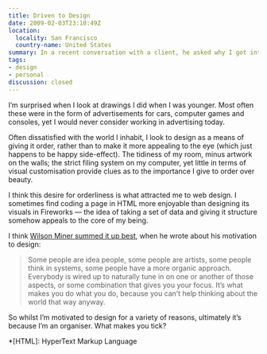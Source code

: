 ```yaml
---
title: Driven to Design
date: 2009-02-03T23:10:49Z
location:
  locality: San Francisco
  country-name: United States
summary: In a recent conversation with a client, he asked why I got into design. Its something I’ve been meaning to write about for sometime, so I’ll try to publish my answer here.
tags:
- design
- personal
discussion: closed
---
```

I’m surprised when I look at drawings I did when I was younger. Most often these were in the form of advertisements for cars, computer games and consoles, yet I would never consider working in advertising today.

Often dissatisfied with the world I inhabit, I look to design as a means of giving it order, rather than to make it more appealing to the eye (which just happens to be happy side-effect). The tidiness of my room, minus artwork on the walls; the strict filing system on my computer, yet little in terms of visual customisation provide clues as to the importance I give to order over beauty.

I think this desire for orderliness is what attracted me to web design. I sometimes find coding a page in HTML more enjoyable than designing its visuals in Fireworks — the idea of taking a set of data and giving it structure somehow appeals to the core of my being.

I think [Wilson Miner summed it up best][1], when he wrote about his motivation to design:

> Some people are idea people, some people are artists, some people think in systems, some people have a more organic approach. Everybody is wired up to naturally tune in on one or another of those aspects, or some combination that gives you your focus. It’s what makes you do what you do, because you can’t help thinking about the world that way anyway.

So whilst I’m motivated to design for a variety of reasons, ultimately it’s because I’m an organiser. What makes you tick?

[1]: http://www.wilsonminer.com/posts/2008/apr/12/optimizer/

*[HTML]: HyperText Markup Language
